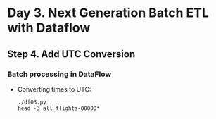 # Day 3. Next Generation Batch ETL with Dataflow
## Step 4. Add UTC Conversion

### Batch processing in DataFlow
* Converting times to UTC:
	```
	./df03.py
	head -3 all_flights-00000*
	```
